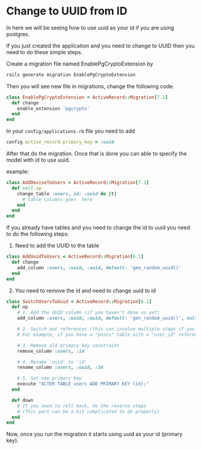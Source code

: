 # Change to UUID from ID

In here we will be seeing how to use uuid as your id if you are using postgres. 

If you just created the application and you need to change to UUID then you need to do these simple steps.

Create a migration file named EnablePgCryptoExtension by

```bash
rails generate migration EnablePgCryptoExtension
```

Then you will see new file in migrations, change the following code.

```ruby
class EnablePgCryptoExtension < ActiveRecord::Migration[7.1]
  def change
    enable_extension 'pgcrypto'
  end
end

```

In your `config/applications.rb` file you need to add

```ruby
config.active_record.primary_key = :uuid
```

After that do the migration. Once that is done you can able to specify the model with id to use uuid.

example:

```ruby
class AddDeviseToUsers < ActiveRecord::Migration[7.1]
  def self.up
    change_table :users, id: :uuid do |t|
      # table columns goes  here
    end
  end
end
```

If you already have tables and you need to change the id to uuid you need to do the following steps:

1. Need to add the UUID to the table
```ruby
class AddUuidToUsers < ActiveRecord::Migration[6.1]
  def change
    add_column :users, :uuid, :uuid, default: 'gen_random_uuid()'
  end
end
```

2. You need to remove the id and need to change uuid to id

```ruby
class SwitchUsersToUuid < ActiveRecord::Migration[6.1]
  def up
    # 1. Add the UUID column (if you haven't done so yet)
    add_column :users, :uuid, :uuid, default: 'gen_random_uuid()', null: false

    # 2. Switch out references (this can involve multiple steps if you have foreign keys)
    # For example, if you have a "posts" table with a "user_id" reference, add a "user_uuid" there, etc.

    # 3. Remove old primary key constraint
    remove_column :users, :id

    # 4. Rename 'uuid' to 'id'
    rename_column :users, :uuid, :id

    # 5. Set new primary key
    execute "ALTER TABLE users ADD PRIMARY KEY (id);"
  end

  def down
    # If you need to roll back, do the reverse steps
    # (This part can be a bit complicated to do properly)
  end
end
```

Now, once you run the migration it starts using uuid as your id (primary key).
